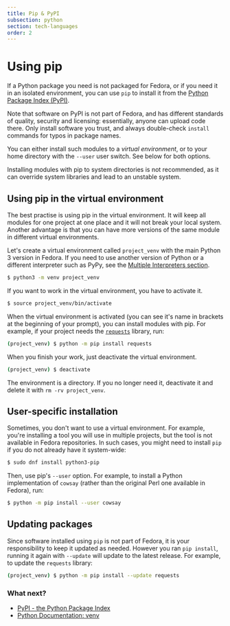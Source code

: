 ```yaml
---
title: Pip & PyPI
subsection: python
section: tech-languages
order: 2
---
```


# Using pip

If a Python package you need is not packaged for Fedora,
or if you need it in an isolated environment,
you can use `pip` to install it from the [Python Package Index (PyPI)](https://pypi.python.org/).

Note that software on PyPI is not part of Fedora, and has different standards of quality, security and licensing: essentially, anyone can upload code there.
Only install software you trust, and always double-check `install` commands for typos in package names.

You can either install such modules to a *virtual environment*, or to your home directory with the `--user` user switch. See below for both options.

Installing modules with pip to system directories is not recommended, as it can override system libraries and lead to an unstable system.


## Using pip in the virtual environment

The best practise is using pip in the virtual environment. It will keep all modules for one project at one place and it will not break your local system. Another advantage is that you can have more versions of the same module in different virtual environments.

Let's create a virtual environment called `project_venv` with the main Python 3 version in Fedora.
If you need to use another version of Python or a different interpreter such as PyPy, see the [Multiple Interpreters section](https://developer.fedoraproject.org/tech/languages/python/multiple-pythons.html).

```bash
$ python3 -m venv project_venv
```

If you want to work in the virtual environment, you have to activate it.

```bash
$ source project_venv/bin/activate
```

When the virtual environment is activated (you can see it's name in brackets at the beginning of your prompt), you can install modules with pip.
For example, if your project needs the [`requests`](https://requests.readthedocs.io/en/master/) library, run:

```bash
(project_venv) $ python -m pip install requests
```

When you finish your work, just deactivate the virtual environment.

```bash
(project_venv) $ deactivate
```

The environment is a directory.
If you no longer need it, deactivate it and delete it with `rm -rv project_venv`.


## User-specific installation

Sometimes, you don't want to use a virtual environment.
For example, you're installing a tool you will use in multiple projects, but the tool is not available in Fedora repositories.
In such cases, you might need to install `pip` if you do not already have it system-wide:

```bash
$ sudo dnf install python3-pip
```

Then, use pip's `--user` option.
For example, to install a Python implementation of `cowsay` (rather than the original Perl one available in Fedora), run:

```bash
$ python -m pip install --user cowsay
```


## Updating packages

Since software installed using `pip` is not part of Fedora, it is your responsibility to keep it updated as needed.
However you ran `pip install`, running it again with `--update` will update to the latest release.
For example, to update the `requests` library:

```bash
(project_venv) $ python -m pip install --update requests
```


### What next?

 * [PyPI - the Python Package Index](https://pypi.python.org/)
 * [Python Documentation: venv](https://docs.python.org/3/library/venv.html#module-venv)
